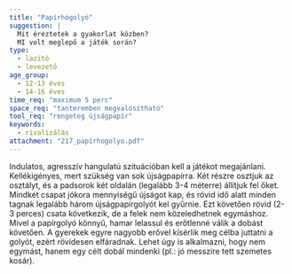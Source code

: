 ```yaml
---
title: "Papírhógolyó"
suggestion: | 
  Mit éreztetek a gyakorlat közben? 
  MI volt meglepő a játék során?
type:
  - lazító
  - levezető
age_group:
  - 12-13 éves
  - 14-16 éves
time_req: "maximum 5 perc"
space_req: "tanteremben megvalósítható"
tool_req: "rengeteg újságpapír"
keywords: 
  - rivalizálás
attachment: "217_papírhogolyo.pdf"
---
```


 Indulatos, agresszív hangulatú szituációban kell a játékot megajánlani. Kellékigényes, mert szükség van sok újságpapírra. Két részre osztjuk az osztályt, és a padsorok két oldalán (legalább 3-4 méterre) állítjuk fel őket. Mindkét csapat jókora mennyiségű újságot kap, és rövid idő alatt minden tagnak legalább három újságpapírgolyót kel gyűrnie. Ezt követően rövid (2-3 perces) csata következik, de a felek nem közeledhetnek egymáshoz. Mivel a papírgolyó könnyű, hamar lelassul és erőtlenné válik a dobást követően. A gyerekek egyre nagyobb erővel kísérlik meg célba juttatni a golyót, ezért rövidesen elfáradnak. Lehet úgy is alkalmazni, hogy nem egymást, hanem egy célt dobál mindenki (pl.: jó messzire tett szemetes kosár).  
  
